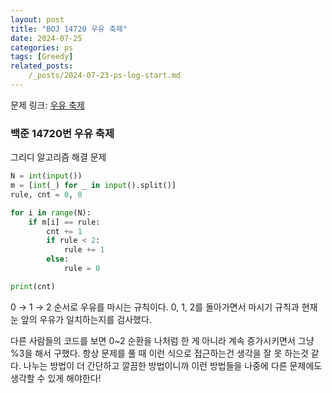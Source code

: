 ```yaml
---
layout: post
title: "BOJ 14720 우유 축제"
date: 2024-07-25
categories: ps
tags: [Greedy]
related_posts: 
    /_posts/2024-07-23-ps-log-start.md
---
```


문제 링크: [우유 축제]

### 백준 14720번 우유 축제

그리디 알고리즘 해결 문제

[우유 축제]:https://www.acmicpc.net/problem/14720

```python
N = int(input())
m = [int(_) for _ in input().split()]
rule, cnt = 0, 0

for i in range(N):
    if m[i] == rule:
        cnt += 1
        if rule < 2: 
            rule += 1
        else: 
            rule = 0

print(cnt)
```

0 → 1 → 2 순서로 우유를 마시는 규칙이다. 0, 1, 2를 돌아가면서 마시기 규칙과 현재 눈 앞의 우유가 일치하는지를 검사했다.

다른 사람들의 코드를 보면 0~2 순환을 나처럼 한 게 아니라 계속 증가시키면서 그냥 %3을 해서 구했다. 
항상 문제를 풀 때 이런 식으로 접근하는건 생각을 잘 못 하는것 같다. 나누는 방법이 더 간단하고 깔끔한 방법이니까 이런 방법들을 나중에 다른 문제에도 생각할 수 있게 해야한다!